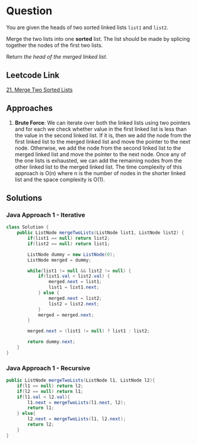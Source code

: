 # Question

You are given the heads of two sorted linked lists `list1` and `list2`.

Merge the two lists into one **sorted** list. The list should be made by splicing together the nodes of the first two lists.

Return _the head of the merged linked list._

## Leetcode Link

[21. Merge Two Sorted Lists](https://leetcode.com/problems/merge-two-sorted-lists/)

## Approaches

1. **Brute Force**: We can iterate over both the linked lists using two pointers and for each we check whether value in the first linked list is less than the value in the second linked list. If it is, then we add the node from the first linked list to the merged linked list and move the pointer to the next node. Otherwise, we add the node from the second linked list to the merged linked list and move the pointer to the next node. Once any of the one lists is exhausted, we can add the remaining nodes from the other linked list to the merged linked list. The time complexity of this approach is O(n) where n is the number of nodes in the shorter linked list and the space complexity is O(1).

## Solutions

### Java Approach 1 - Iterative

```java
class Solution {
    public ListNode mergeTwoLists(ListNode list1, ListNode list2) {
        if(list1 == null) return list2;
        if(list2 == null) return list1;

        ListNode dummy = new ListNode(0);
        ListNode merged = dummy;

        while(list1 != null && list2 != null) {
            if(list1.val < list2.val) {
                merged.next = list1;
                list1 = list1.next;
            } else {
                merged.next = list2;
                list2 = list2.next;
            }
            merged = merged.next;
        }

        merged.next = (list1 != null) ? list1 : list2;

        return dummy.next;
    }
}
```

### Java Approach 1 - Recursive

```java
public ListNode mergeTwoLists(ListNode l1, ListNode l2){
    if(l1 == null) return l2;
    if(l2 == null) return l1;
    if(l1.val < l2.val){
        l1.next = mergeTwoLists(l1.next, l2);
        return l1;
    } else{
        l2.next = mergeTwoLists(l1, l2.next);
        return l2;
    }
}
```
